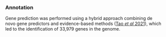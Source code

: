 ### Annotation
Gene prediction was performed using a hybrid approach combining de novo gene predictors and evidence-based methods ([Tao *et al* 2021](https://www.sorghumbase.org/paper/19802)), which led to the identification of 33,979 genes in the genome.
